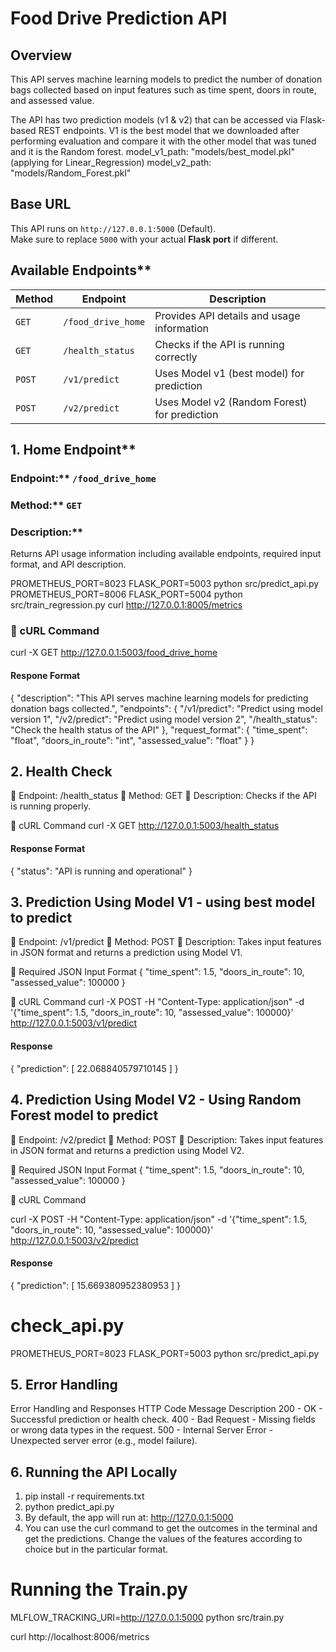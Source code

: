 # Food Drive Prediction API

## Overview
This API serves machine learning models to predict the number of donation bags collected based on input features such as time spent, doors in route, and assessed value. 

The API has two prediction models (v1 & v2) that can be accessed via Flask-based REST endpoints. V1 is the best model that we downloaded after performing evaluation and compare it with the other model that was tuned and it is the Random forest.
model_v1_path: "models/best_model.pkl" (applying for Linear_Regression)
model_v2_path: "models/Random_Forest.pkl"
## Base URL
This API runs on `http://127.0.0.1:5000` (Default).  
Make sure to replace `5000` with your actual **Flask port** if different.

## Available Endpoints**
| Method | Endpoint           | Description |
|--------|--------------------|-------------|
| `GET`  | `/food_drive_home` | Provides API details and usage information |
| `GET`  | `/health_status`   | Checks if the API is running correctly |
| `POST` | `/v1/predict`      | Uses Model v1 (best model) for prediction |
| `POST` | `/v2/predict`      | Uses Model v2 (Random Forest) for prediction |

## 1. Home Endpoint**
### Endpoint:** `/food_drive_home`
### Method:** `GET`
### Description:**  
Returns API usage information including available endpoints, required input format, and API description.


PROMETHEUS_PORT=8023 FLASK_PORT=5003 python src/predict_api.py
PROMETHEUS_PORT=8006 FLASK_PORT=5004 python src/train_regression.py
curl http://127.0.0.1:8005/metrics
### **🔹 cURL Command**
curl -X GET http://127.0.0.1:5003/food_drive_home

#### Respone Format 
{
  "description": "This API serves machine learning models for predicting donation bags collected.",
  "endpoints": {
    "/v1/predict": "Predict using model version 1",
    "/v2/predict": "Predict using model version 2",
    "/health_status": "Check the health status of the API"
  },
  "request_format": {
    "time_spent": "float",
    "doors_in_route": "int",
    "assessed_value": "float"
  }
}

 ## 2. Health Check
🔹 Endpoint: /health_status
🔹 Method: GET
🔹 Description:
Checks if the API is running properly.

🔹 cURL Command
curl -X GET http://127.0.0.1:5003/health_status

#### Response Format 
{
  "status": "API is running and operational"
}

## 3. Prediction Using Model V1 - using best model to predict
🔹 Endpoint: /v1/predict
🔹 Method: POST
🔹 Description:
Takes input features in JSON format and returns a prediction using Model V1.

🔹 Required JSON Input Format
{
  "time_spent": 1.5,
  "doors_in_route": 10,
  "assessed_value": 100000
}

🔹 cURL Command
curl -X POST -H "Content-Type: application/json" -d '{"time_spent": 1.5, "doors_in_route": 10, "assessed_value": 100000}' http://127.0.0.1:5003/v1/predict

#### Response 
{
  "prediction": [
    22.068840579710145
  ]
}

## 4. Prediction Using Model V2 - Using Random Forest model to predict
🔹 Endpoint: /v2/predict
🔹 Method: POST
🔹 Description:
Takes input features in JSON format and returns a prediction using Model V2.

🔹 Required JSON Input Format
{
  "time_spent": 1.5,
  "doors_in_route": 10,
  "assessed_value": 100000
}

🔹 cURL Command

curl -X POST -H "Content-Type: application/json" -d '{"time_spent": 1.5, "doors_in_route": 10, "assessed_value": 100000}' http://127.0.0.1:5003/v2/predict

#### Response 
{
  "prediction": [
    15.669380952380953
  ]
}

# check_api.py
PROMETHEUS_PORT=8023 FLASK_PORT=5003 python src/predict_api.py

## 5. Error Handling
Error Handling and Responses
HTTP Code	 Message	                Description
200	      - OK	                  - Successful prediction or health check.
400       - Bad Request	          - Missing fields or wrong data types in the request.
500	      - Internal Server Error	- Unexpected server error (e.g., model failure).

## 6. Running the API Locally
1. pip install -r requirements.txt
2. python predict_api.py
3. By default, the app will run at: http://127.0.0.1:5000
4. You can use the curl command to get the outcomes in the terminal and get the predictions. Change the values of the features according to choice but in the particular format. 

# Running the Train.py

MLFLOW_TRACKING_URI=http://127.0.0.1:5000 python src/train.py

curl http://localhost:8006/metrics
